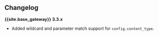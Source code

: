 ## Changelog

**{{site.base_gateway}} 3.3.x**
* Added wildcard and parameter match support for `config.content_type`.
